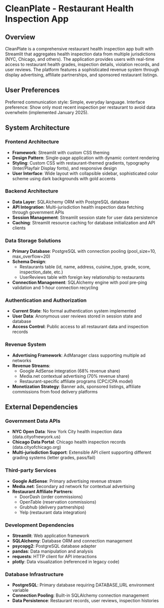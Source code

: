 # CleanPlate - Restaurant Health Inspection App

## Overview

CleanPlate is a comprehensive restaurant health inspection app built with Streamlit that aggregates health inspection data from multiple jurisdictions (NYC, Chicago, and others). The application provides users with real-time access to restaurant health grades, inspection details, violation records, and user reviews. The platform features a sophisticated revenue system through display advertising, affiliate partnerships, and sponsored restaurant listings.

## User Preferences

Preferred communication style: Simple, everyday language.
Interface preference: Show only most recent inspection per restaurant to avoid data overwhelm (implemented January 2025).

## System Architecture

### Frontend Architecture
- **Framework**: Streamlit with custom CSS theming
- **Design Pattern**: Single-page application with dynamic content rendering
- **Styling**: Custom CSS with restaurant-themed gradients, typography (Inter/Playfair Display fonts), and responsive design
- **User Interface**: Wide layout with collapsible sidebar, sophisticated color scheme using dark backgrounds with gold accents

### Backend Architecture
- **Data Layer**: SQLAlchemy ORM with PostgreSQL database
- **API Integration**: Multi-jurisdiction health inspection data fetching through government APIs
- **Session Management**: Streamlit session state for user data persistence
- **Caching**: Streamlit resource caching for database initialization and API clients

### Data Storage Solutions
- **Primary Database**: PostgreSQL with connection pooling (pool_size=10, max_overflow=20)
- **Schema Design**: 
  - Restaurants table (id, name, address, cuisine_type, grade, score, inspection_date, etc.)
  - UserReviews table with foreign key relationship to restaurants
- **Connection Management**: SQLAlchemy engine with pool pre-ping validation and 1-hour connection recycling

### Authentication and Authorization
- **Current State**: No formal authentication system implemented
- **User Data**: Anonymous user reviews stored in session state and database
- **Access Control**: Public access to all restaurant data and inspection records

### Revenue System
- **Advertising Framework**: AdManager class supporting multiple ad networks
- **Revenue Streams**: 
  - Google AdSense integration (68% revenue share)
  - Media.net contextual advertising (70% revenue share)
  - Restaurant-specific affiliate programs (CPC/CPA model)
- **Monetization Strategy**: Banner ads, sponsored listings, affiliate commissions from food delivery platforms

## External Dependencies

### Government Data APIs
- **NYC Open Data**: New York City health inspection data (data.cityofnewyork.us)
- **Chicago Data Portal**: Chicago health inspection records (data.cityofchicago.org)
- **Multi-jurisdiction Support**: Extensible API client supporting different grading systems (letter grades, pass/fail)

### Third-party Services
- **Google AdSense**: Primary advertising revenue stream
- **Media.net**: Secondary ad network for contextual advertising
- **Restaurant Affiliate Partners**: 
  - DoorDash (order commissions)
  - OpenTable (reservation commissions)
  - Grubhub (delivery partnerships)
  - Yelp (restaurant data integration)

### Development Dependencies
- **Streamlit**: Web application framework
- **SQLAlchemy**: Database ORM and connection management
- **psycopg2**: PostgreSQL database adapter
- **pandas**: Data manipulation and analysis
- **requests**: HTTP client for API interactions
- **plotly**: Data visualization (referenced in legacy code)

### Database Infrastructure
- **PostgreSQL**: Primary database requiring DATABASE_URL environment variable
- **Connection Pooling**: Built-in SQLAlchemy connection management
- **Data Persistence**: Restaurant records, user reviews, inspection histories